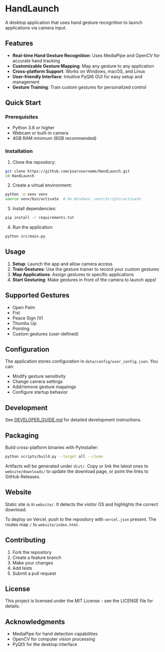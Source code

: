 # HandLaunch

A desktop application that uses hand gesture recognition to launch applications via camera input.

## Features

- **Real-time Hand Gesture Recognition**: Uses MediaPipe and OpenCV for accurate hand tracking
- **Customizable Gesture Mapping**: Map any gesture to any application
- **Cross-platform Support**: Works on Windows, macOS, and Linux
- **User-friendly Interface**: Intuitive PyQt6 GUI for easy setup and management
- **Gesture Training**: Train custom gestures for personalized control

## Quick Start

### Prerequisites

- Python 3.8 or higher
- Webcam or built-in camera
- 4GB RAM minimum (8GB recommended)

### Installation

1. Clone the repository:
```bash
git clone https://github.com/yourusername/HandLaunch.git
cd HandLaunch
```

2. Create a virtual environment:
```bash
python -m venv venv
source venv/bin/activate  # On Windows: venv\Scripts\activate
```

3. Install dependencies:
```bash
pip install -r requirements.txt
```

4. Run the application:
```bash
python src/main.py
```

## Usage

1. **Setup**: Launch the app and allow camera access
2. **Train Gestures**: Use the gesture trainer to record your custom gestures
3. **Map Applications**: Assign gestures to specific applications
4. **Start Gesturing**: Make gestures in front of the camera to launch apps!

## Supported Gestures

- Open Palm
- Fist
- Peace Sign (V)
- Thumbs Up
- Pointing
- Custom gestures (user-defined)

## Configuration

The application stores configuration in `data/config/user_config.json`. You can:
- Modify gesture sensitivity
- Change camera settings
- Add/remove gesture mappings
- Configure startup behavior

## Development

See [DEVELOPER_GUIDE.md](docs/DEVELOPER_GUIDE.md) for detailed development instructions.

## Packaging

Build cross-platform binaries with PyInstaller:

```bash
python scripts/build.py --target all --clean
```

Artifacts will be generated under `dist/`. Copy or link the latest ones to `website/downloads/` to update the download page, or point the links to GitHub Releases.

## Website

Static site is in `website/`. It detects the visitor OS and highlights the correct download.

To deploy on Vercel, push to the repository with `vercel.json` present. The routes map `/` to `website/index.html`.

## Contributing

1. Fork the repository
2. Create a feature branch
3. Make your changes
4. Add tests
5. Submit a pull request

## License

This project is licensed under the MIT License - see the LICENSE file for details.

## Acknowledgments

- MediaPipe for hand detection capabilities
- OpenCV for computer vision processing
- PyQt5 for the desktop interface

